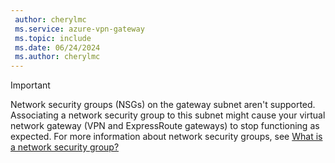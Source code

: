 ```yaml
---
 author: cherylmc
 ms.service: azure-vpn-gateway
 ms.topic: include
 ms.date: 06/24/2024
 ms.author: cherylmc
---
```

> [!IMPORTANT]
> Network security groups (NSGs) on the gateway subnet aren't supported. Associating a network security group to this subnet might cause your virtual network gateway (VPN and ExpressRoute gateways) to stop functioning as expected. For more information about network security groups, see [What is a network security group?](/azure/virtual-network/network-security-groups-overview)